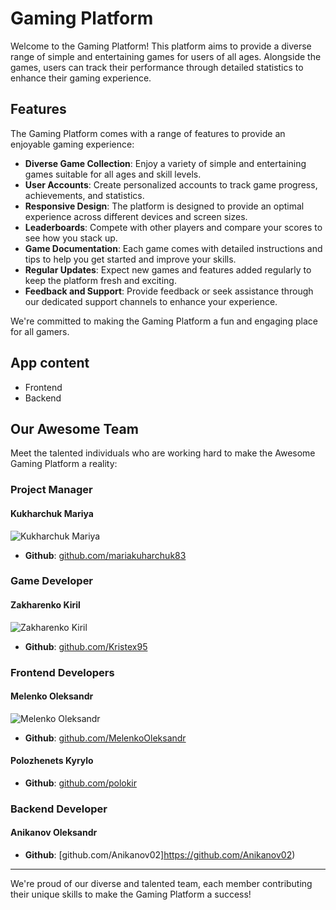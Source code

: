 # Gaming Platform
Welcome to the Gaming Platform! This platform aims to provide a diverse range of simple and entertaining games for users of all ages. Alongside the games, users can track their performance through detailed statistics to enhance their gaming experience.

## Features
The Gaming Platform comes with a range of features to provide an enjoyable gaming experience:
- **Diverse Game Collection**: Enjoy a variety of simple and entertaining games suitable for all ages and skill levels.
- **User Accounts**: Create personalized accounts to track game progress, achievements, and statistics.
- **Responsive Design**: The platform is designed to provide an optimal experience across different devices and screen sizes.
- **Leaderboards**: Compete with other players and compare your scores to see how you stack up.
- **Game Documentation**: Each game comes with detailed instructions and tips to help you get started and improve your skills.
- **Regular Updates**: Expect new games and features added regularly to keep the platform fresh and exciting.
- **Feedback and Support**: Provide feedback or seek assistance through our dedicated support channels to enhance your experience.

We're committed to making the Gaming Platform a fun and engaging place for all gamers. 

## App content
- Frontend
- Backend

## Our Awesome Team

Meet the talented individuals who are working hard to make the Awesome Gaming Platform a reality:


### Project Manager

#### Kukharchuk Mariya
![Kukharchuk Mariya](https://avatars.githubusercontent.com/u/78849282?s=96&v=4)

- **Github**: [github.com/mariakuharchuk83](https://github.com/mariakuharchuk83)

### Game Developer

#### Zakharenko Kiril
![Zakharenko Kiril](https://avatars.githubusercontent.com/u/81869899?s=96&v=4)

- **Github**: [github.com/Kristex95](https://github.com/Kristex95)

### Frontend Developers

#### Melenko Oleksandr
![Melenko Oleksandr](https://avatars.githubusercontent.com/u/60272414?s=96&v=4)

- **Github**: [github.com/MelenkoOleksandr](https://github.com/MelenkoOleksandr)

#### Polozhenets Kyrylo
- **Github**: [github.com/polokir](https://github.com/polokir)

### Backend Developer

#### Anikanov Oleksandr

- **Github**: [github.com/Anikanov02]https://github.com/Anikanov02)


---

We're proud of our diverse and talented team, each member contributing their unique skills to make the Gaming Platform a success!
